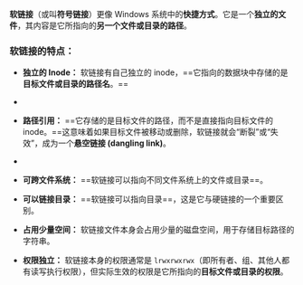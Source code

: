 **软链接**（或叫**符号链接**）更像 Windows 系统中的**快捷方式**。它是一个**独立的文件**，其内容是它所指向的**另一个文件或目录的路径**。

### 软链接的特点：

- **独立的 Inode：** 软链接有自己独立的 inode，==它指向的数据块中存储的是**目标文件或目录的路径名**。==
-
- **路径引用：** ==它存储的是目标文件的路径，而不是直接指向目标文件的 inode。==这意味着如果目标文件被移动或删除，软链接就会“断裂”或“失效”，成为一个**悬空链接 (dangling link)**。
-
- **可跨文件系统：** ==软链接可以指向不同文件系统上的文件或目录==。

- **可以链接目录：** ==软链接可以指向目录==，这是它与硬链接的一个重要区别。
- **占用少量空间：** 软链接文件本身会占用少量的磁盘空间，用于存储目标路径的字符串。
- **权限独立：** 软链接本身的权限通常是 `lrwxrwxrwx`（即所有者、组、其他人都有读写执行权限），但实际生效的权限是它所指向的**目标文件或目录的权限**。